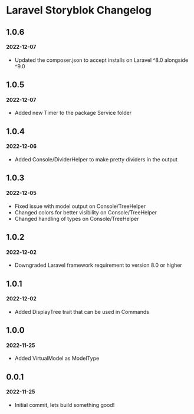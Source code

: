 # Laravel Storyblok Changelog

## 1.0.6
#### 2022-12-07

- Updated the composer.json to accept installs on Laravel ^8.0 alongside ^9.0

## 1.0.5
#### 2022-12-07

- Added new Timer to the package Service folder

## 1.0.4
#### 2022-12-06

- Added Console/DividerHelper to make pretty dividers in the output

## 1.0.3
#### 2022-12-05

- Fixed issue with model output on Console/TreeHelper
- Changed colors for better visibility on Console/TreeHelper
- Changed handling of types on Console/TreeHelper

## 1.0.2
#### 2022-12-02

- Downgraded Laravel framework requirement to version 8.0 or higher

## 1.0.1
#### 2022-12-02

- Added DisplayTree trait that can be used in Commands

## 1.0.0
#### 2022-11-25

- Added VirtualModel as ModelType

## 0.0.1
#### 2022-11-25

- Initial commit, lets build something good!
